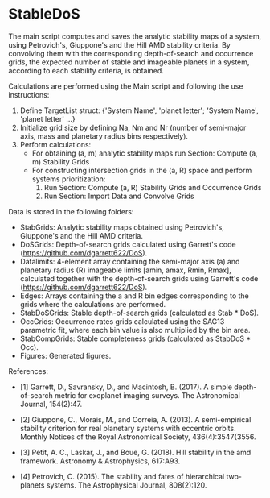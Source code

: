 # StableDoS

The main script computes and saves the analytic stability maps of a system, using Petrovich's, Giuppone's and the Hill AMD stability criteria. By convolving them with the corresponding depth-of-search and occurrence grids, the expected number of stable and imageable planets in a system, according to each stability criteria, is obtained. 

Calculations are performed using the Main script and following the use instructions: 
1. Define TargetList struct: {'System Name', 'planet letter'; 'System Name', 'planet letter' ...}
2. Initialize grid size by defining Na, Nm and Nr (number of semi-major axis, mass and planetary radius bins respectively).
3. Perform calculations:
     - For obtaining (a, m) analytic stability maps run Section: Compute (a, m) Stability Grids
     - For constructing intersection grids in the (a, R) space and perform
     systems prioritization: 
          1. Run Section: Compute (a, R) Stability Grids and Occurrence Grids
          2. Run Section: Import Data and Convolve Grids

Data is stored in the following folders:

- StabGrids: Analytic stability maps obtained using Petrovich's, Giuppone's and the Hill AMD criteria. 
- DoSGrids: Depth-of-search grids calculated using Garrett's code (https://github.com/dgarrett622/DoS).
- Datalimits: 4-element array containing the semi-major axis (a) and planetary radius (R) imageable limits [amin, amax, Rmin, Rmax], calculated together with the depth-of-search grids using Garrett's code (https://github.com/dgarrett622/DoS).
- Edges: Arrays containing the a and R bin edges corresponding to the grids where the calculations are performed.
- StabDoSGrids: Stable depth-of-search grids (calculated as Stab * DoS).
- OccGrids: Occurrence rates grids calculated using the SAG13 parametric fit, where each bin value is also multiplied by the bin area.
- StabCompGrids: Stable completeness grids (calculated as StabDoS * Occ).
- Figures: Generated figures.


References: 

- [1] Garrett, D., Savransky, D., and Macintosh, B. (2017). A simple depth-of-search metric for exoplanet imaging surveys. The Astronomical Journal, 154(2):47.

- [2] Giuppone, C., Morais, M., and Correia, A. (2013). A semi-empirical stability criterion for real planetary systems with eccentric orbits. Monthly Notices of the Royal Astronomical Society, 436(4):3547{3556.

- [3] Petit, A. C., Laskar, J., and Boue, G. (2018). Hill stability in the amd framework. Astronomy & Astrophysics, 617:A93.

- [4] Petrovich, C. (2015). The stability and fates of hierarchical two-planets systems. The Astrophysical Journal, 808(2):120.
